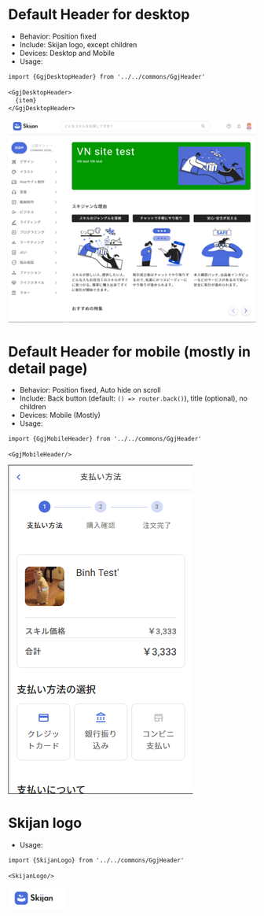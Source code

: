 # Default Header for desktop 
- Behavior: Position fixed
- Include: Skijan logo, except children
- Devices: Desktop and Mobile
- Usage:
```
import {GgjDesktopHeader} from '../../commons/GgjHeader'

<GgjDesktopHeader>
  {item}
</GgjDesktopHeader>
```
![img.png](img.png)

# Default Header for mobile (mostly in detail page)
- Behavior: Position fixed, Auto hide on scroll
- Include: Back button (default: ```() => router.back()```), title (optional), no children
- Devices: Mobile (Mostly)
- Usage:
```
import {GgjMobileHeader} from '../../commons/GgjHeader'

<GgjMobileHeader/>
```
![img_2.png](img_2.png)

# Skijan logo
- Usage:
```
import {SkijanLogo} from '../../commons/GgjHeader'

<SkijanLogo/>
```
![img_3.png](img_3.png)
